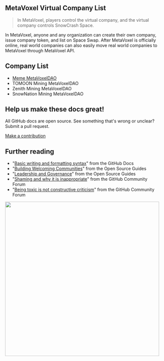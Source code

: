 ## MetaVoxel Virtual Company List

> In MetaVoxel, players control the virtual company, and the virtual company controls SnowCrash Space.

In MetaVoxel, anyone and any organization can create their own company, issue company token, and list on Space Swap. After MetaVoxel is officially online, real world companies can also easily move real world companies to MetaVoxel through MetaVoxel API.

## Company List

- [Meme MetaVoxelDAO](https://daos.snowcrash.space/daos/me3/)
- TOMOON Mining MetaVoxelDAO
- Zenith Mining MetaVoxelDAO
- SnowNation Mining MetaVoxelDAO

## Help us make these docs great!

All GitHub docs are open source. See something that's wrong or unclear? Submit a pull request.

[Make a contribution](https://github.com/SnowCrashDAO/metavoxel-daos/edit/main/README.md)

## Further reading

- "[Basic writing and formatting syntax](https://docs.github.com/en/github/writing-on-github/getting-started-with-writing-and-formatting-on-github/basic-writing-and-formatting-syntax)" from the GitHub Docs
- "[Building Welcoming Communities](https://opensource.guide/building-community/)" from the Open Source Guides
- "[Leadership and Governance](https://opensource.guide/leadership-and-governance/)" from the Open Source Guides
- "[Shaming and why it is inappropriate](https://github.community/t/shaming-and-why-it-is-inappropriate/10229)" from the GitHub Community Forum
- "[Being toxic is not constructive criticism](https://github.community/t/being-toxic-is-not-constructive-criticism/10225)" from the GitHub Community Forum

<img src="https://daos.snowcrash.space/static/agreement_a1.svg" width="500" />